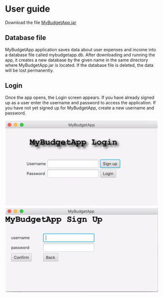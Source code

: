 # User guide


Download the file [MyBudgetApp.jar](https://github.com/sainioan/gitRep/releases)

## Database file

MyBudgetApp application saves data about user expenses and income into a database file called mybudgetapp.db. After downloading and running the app, it creates a new database by the given name in the same directory where MyBudgetApp.jar is located. 
If the database file is deleted, the data will be lost permanently.

## Login

Once the app opens, the Login screen appears. If you have already signed up as a user enter the username and password to access the application. If you have not yet signed up for MyBudgetApp, create a new username and password. 


<img src="https://github.com/sainioan/gitRep/blob/master/pictures/MyBudgetAppLogin.png">

<img src="https://github.com/sainioan/gitRep/blob/master/pictures/MyBudgetApp_Sign_up.png">
	 
